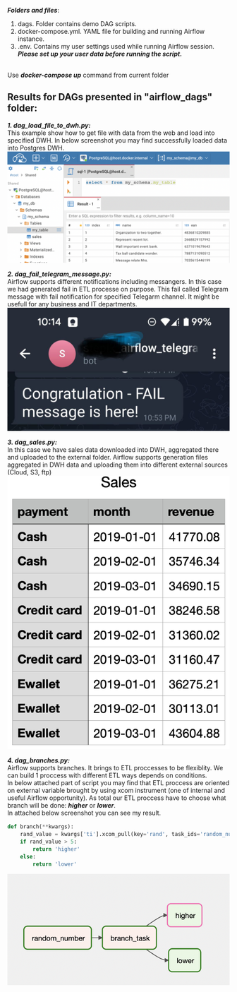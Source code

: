 ***Folders and files***:
1) dags. Folder contains demo DAG scripts.
2) docker-compose.yml. YAML file for building and running Airflow instance.
3) .env. Contains my user settings used while running Airflow session.
***Please set up your user data before running the script.***<br /><br />

Use ***___docker-compose up___*** command from current folder 


## Results for DAGs presented in "airflow_dags" folder:
***1. dag_load_file_to_dwh.py:***<br />
This example show how to get file with data from the web and load into specified DWH.
In below screenshot you may find successfully loaded data into Postgres DWH.
![alt text](https://github.com/rusmansurov/Demo/blob/main/etc/images/dag_load_file_to_dwh.png)

***2. dag_fail_telegram_message.py:***<br />
Airflow supports different notifications including messangers.
In this case we had generated fail in ETL processe on purpose. This fail called Telegram message with fail notification for specified Telegarm channel.
It might be usefull for any business and IT departments.
![alt text](https://github.com/rusmansurov/Demo/blob/main/etc/images/dag_fail_telegram_message.jpg)

***3. dag_sales.py:***<br />
In this case we have sales data downloaded into DWH, aggregated there and uploaded to the external folder. Airflow supports generation files aggregated in DWH data and uploading them into different external sources (Cloud, S3, ftp)
![alt text](https://github.com/rusmansurov/Demo/blob/main/etc/images/dag_sales.png)

***4. dag_branches.py:***<br />
Airflow supports branches. It brings to ETL proccesses to be flexiblity. We can build 1 proccess with different ETL ways depends on conditions.<br />
In below attached part of script you may find that ETL proccess are oriented on external variable brought by using xcom instrument (one of internal and useful Airflow opportunity). As total our ETL proccess have to choose what branch will be done: ___higher___ or ___lower___.<br />
In attached below screenshot you can see my result.
```python
def branch(**kwargs):
    rand_value = kwargs['ti'].xcom_pull(key='rand', task_ids='random_number')
    if rand_value > 5:
        return 'higher' 
    else:
        return 'lower'
```
![alt text](https://github.com/rusmansurov/Demo/blob/main/etc/images/dag_branches.png)
